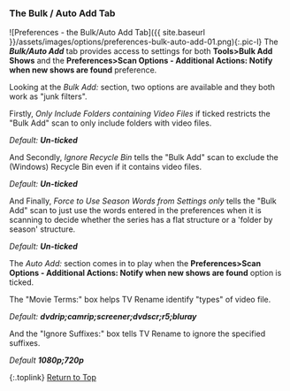 <!-- START PREFERENCES {THE AUTO ADD TAB] ---- -->
### The Bulk / Auto Add Tab

![Preferences - the Bulk/Auto Add Tab]({{ site.baseurl }}/assets/images/options/preferences-bulk-auto-add-01.png){:.pic-l}
The _**Bulk/Auto Add**_ tab provides access to settings for both **Tools>Bulk Add Shows** and the **Preferences>Scan Options - Additional Actions: Notify when new shows are found** preference.

Looking at the *Bulk Add:* section, two options are available and they both work as "junk filters".

Firstly, *Only Include Folders containing Video Files* if ticked restricts the "Bulk Add" scan to only include folders with video files.

_Default:_ _**Un-ticked**_

And Secondly, *Ignore Recycle Bin* tells the "Bulk Add" scan to exclude the (Windows) Recycle Bin even if it contains video files.

_Default:_ _**Un-ticked**_

And Finally, *Force to Use Season Words from Settings only* tells the "Bulk Add" scan to just use the words entered in the preferences when it is scanning to decide whether the series has a flat structure or a 'folder by season' structure.

_Default:_ _**Un-ticked**_

The *Auto Add:* section comes in to play when the **Preferences>Scan Options - Additional Actions: Notify when new shows are found** option is ticked.

The "Movie Terms:" box helps TV Rename identify "types" of video file.

_Default:_ _**dvdrip;camrip;screener;dvdscr;r5;bluray**_

And the "Ignore Suffixes:" box tells TV Rename to ignore the specified suffixes.

_Default_ _**1080p;720p**_

{:.toplink}
[Return to Top]()
<!-- END PREFERENCES {THE AUTO ADD TAB] ------ -->

